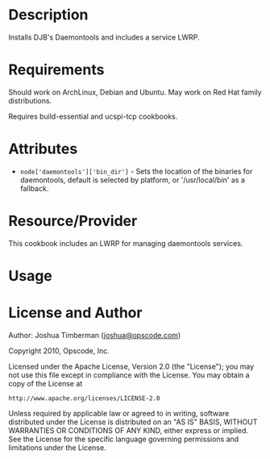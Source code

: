 Description
===========

Installs DJB's Daemontools and includes a service LWRP.

Requirements
============

Should work on ArchLinux, Debian and Ubuntu. May work on Red Hat family distributions.

Requires build-essential and ucspi-tcp cookbooks.

Attributes
==========

* `node['daemontools']['bin_dir']` - Sets the location of the binaries for daemontools, default is selected by platform, or '/usr/local/bin' as a fallback.

Resource/Provider
=================

This cookbook includes an LWRP for managing daemontools services.

Usage
=====

License and Author
==================

Author: Joshua Timberman (<joshua@opscode.com>)

Copyright 2010, Opscode, Inc.

Licensed under the Apache License, Version 2.0 (the "License");
you may not use this file except in compliance with the License.
You may obtain a copy of the License at

    http://www.apache.org/licenses/LICENSE-2.0

Unless required by applicable law or agreed to in writing, software
distributed under the License is distributed on an "AS IS" BASIS,
WITHOUT WARRANTIES OR CONDITIONS OF ANY KIND, either express or implied.
See the License for the specific language governing permissions and
limitations under the License.
